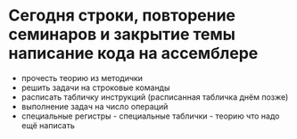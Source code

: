 # Сегодня строки, повторение семинаров и закрытие темы написание кода на ассемблере
- прочесть теорию из методички
- решить задачи на строковые команды
- расписать табличку инструкций (расписанная табличка днём позже)
- выполнение задач на число операций
- специальные регистры - специальные таблички - теорию что надо ещё написать
